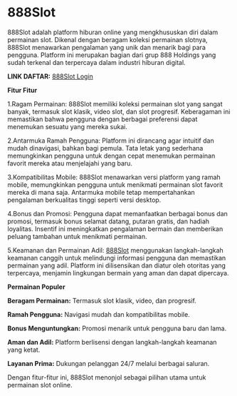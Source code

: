 # 888Slot
888Slot adalah platform hiburan online yang mengkhususkan diri dalam permainan slot. Dikenal dengan beragam koleksi permainan slotnya, 888Slot menawarkan pengalaman yang unik dan menarik bagi para pengguna. Platform ini merupakan bagian dari grup 888 Holdings yang sudah terkenal dan terpercaya dalam industri hiburan digital.

**LINK DAFTAR:** [888Slot Login](https://888slotonline.wordpress.com/)

**Fitur Fitur**

1.Ragam Permainan: 888Slot memiliki koleksi permainan slot yang sangat banyak, termasuk slot klasik, video slot, dan slot progresif. Keberagaman ini memastikan bahwa pengguna dengan berbagai preferensi dapat menemukan sesuatu yang mereka sukai.

2.Antarmuka Ramah Pengguna: Platform ini dirancang agar intuitif dan mudah dinavigasi, bahkan bagi pemula. Tata letak yang sederhana memungkinkan pengguna untuk dengan cepat menemukan permainan favorit mereka atau menjelajahi yang baru.

3.Kompatibilitas Mobile: 888Slot menawarkan versi platform yang ramah mobile, memungkinkan pengguna untuk menikmati permainan slot favorit mereka di mana saja. Antarmuka mobile tetap mempertahankan pengalaman berkualitas tinggi seperti versi desktop.

4.Bonus dan Promosi: Pengguna dapat memanfaatkan berbagai bonus dan promosi, termasuk bonus selamat datang, putaran gratis, dan hadiah loyalitas. Insentif ini meningkatkan pengalaman bermain dan memberikan peluang tambahan untuk menikmati permainan.

5.Keamanan dan Permainan Adil: [888Slot](https://888slotonline.wordpress.com/) menggunakan langkah-langkah keamanan canggih untuk melindungi informasi pengguna dan memastikan permainan yang adil. Platform ini dilisensikan dan diatur oleh otoritas yang terpercaya, menjamin lingkungan bermain yang aman dan dapat dipercaya.

**Permainan Populer**

**Beragam Permainan:** Termasuk slot klasik, video, dan progresif.

**Ramah Pengguna:** Navigasi mudah dan kompatibilitas mobile.

**Bonus Menguntungkan:** Promosi menarik untuk pengguna baru dan lama.

**Aman dan Adil:** Platform berlisensi dengan langkah-langkah keamanan yang ketat.

**Layanan Prima:** Dukungan pelanggan 24/7 melalui berbagai saluran.

Dengan fitur-fitur ini, 888Slot menonjol sebagai pilihan utama untuk permainan slot online.
